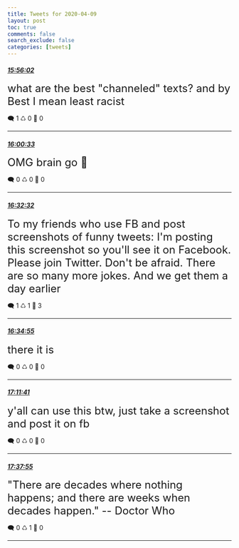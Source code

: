 ```yaml
---
title: Tweets for 2020-04-09
layout: post
toc: true
comments: false
search_exclude: false
categories: [tweets]
---
```



#### <a href = "https://twitter.com/deepfates/status/1248369103779164160">*15:56:02*</a>

<font size="5">what are the best "channeled" texts? and by Best I mean least racist</font>



🗨️ 1 ♺ 0 🤍  0   

---
    
#### <a href = "https://twitter.com/deepfates/status/1248370240016093184">*16:00:33*</a>

<font size="5">OMG brain go 🎇</font>



🗨️ 0 ♺ 0 🤍  0   

---
    
#### <a href = "https://twitter.com/deepfates/status/1248378288956780546">*16:32:32*</a>

<font size="5">To my friends who use FB and post screenshots of funny tweets:  I'm posting this screenshot so you'll see it on Facebook.   Please join Twitter. Don't be afraid. There are so many more jokes. And we get them a day earlier</font>



🗨️ 1 ♺ 1 🤍  3   

---
    
#### <a href = "https://twitter.com/deepfates/status/1248378888616476673">*16:34:55*</a>

<font size="5">there it is</font>



🗨️ 0 ♺ 0 🤍  0   

---
    
#### <a href = "https://twitter.com/deepfates/status/1248388140852580353">*17:11:41*</a>

<font size="5">y'all can use this btw, just take a screenshot and post it on fb</font>



🗨️ 0 ♺ 0 🤍  0   

---
    
#### <a href = "https://twitter.com/deepfates/status/1248394741764337664">*17:37:55*</a>

<font size="5">"There are decades where nothing happens; and there are weeks when decades happen."   -- Doctor Who</font>



🗨️ 0 ♺ 1 🤍  0   

---
    
            
